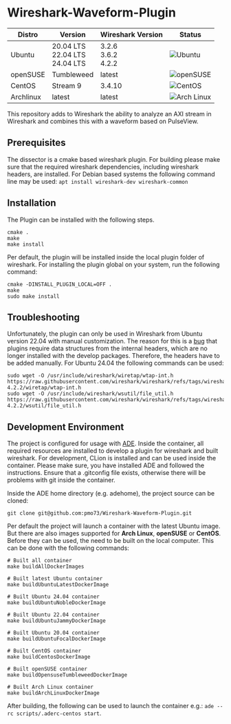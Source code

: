 # Wireshark-Waveform-Plugin

| **Distro** | **Version**                         | **Wireshark Version**   | **Status**                                                                                                                 |
|------------|-------------------------------------|-------------------------|----------------------------------------------------------------------------------------------------------------------------|
| Ubuntu     | 20.04 LTS<br>22.04 LTS<br>24.04 LTS | 3.2.6<br>3.6.2<br>4.2.2 | ![Ubuntu](https://github.com/pmo73/Wireshark-Waveform-Plugin/actions/workflows/ubuntu.yml/badge.svg?branch=develop)        |
| openSUSE   | Tumbleweed                          | latest                  | ![openSUSE](https://github.com/pmo73/Wireshark-Waveform-Plugin/actions/workflows/opensuse.yml/badge.svg?branch=develop)    |
| CentOS     | Stream 9                            | 3.4.10                  | ![CentOS](https://github.com/pmo73/Wireshark-Waveform-Plugin/actions/workflows/centos.yml/badge.svg?branch=develop)        |
| Archlinux  | latest                              | latest                  | ![Arch Linux](https://github.com/pmo73/Wireshark-Waveform-Plugin/actions/workflows/archlinux.yml/badge.svg?branch=develop) |

This repository adds to Wireshark the ability to analyze an AXI stream in Wireshark and combines this with a waveform
based on PulseView.

## Prerequisites

The dissector is a cmake based wireshark plugin. For building please make sure that the required wireshark dependencies,
including wireshark headers, are installed. For Debian based systems the following command line may be
used: `apt install wireshark-dev wireshark-common`

## Installation

The Plugin can be installed with the following steps.

```shell
cmake .
make
make install
```

Per default, the plugin will be installed inside the local plugin folder of wireshark. For installing the plugin global
on your system, run the following command:

```shell
cmake -DINSTALL_PLUGIN_LOCAL=OFF .
make
sudo make install
```

## Troubleshooting

Unfortunately, the plugin can only be used in Wireshark from Ubuntu version 22.04 with manual customization. The reason
for this is a [bug](https://gitlab.com/wireshark/wireshark/-/issues/20003) that plugins require data structures from the
internal headers, which are no longer installed with the
develop packages. Therefore, the headers have to be added manually. For Ubuntu 24.04 the following commands can be used:

```shell
sudo wget -O /usr/include/wireshark/wiretap/wtap-int.h https://raw.githubusercontent.com/wireshark/wireshark/refs/tags/wireshark-4.2.2/wiretap/wtap-int.h
sudo wget -O /usr/include/wireshark/wsutil/file_util.h https://raw.githubusercontent.com/wireshark/wireshark/refs/tags/wireshark-4.2.2/wsutil/file_util.h
```

## Development Environment

The project is configured for usage with [ADE](https://ade-cli.readthedocs.io/en/latest/usage.html). Inside the
container, all required resources are installed to develop a plugin for wireshark and built wireshark. For development,
CLion is installed and can be used inside the container. Please make sure, you have installed ADE and followed the
instructions. Ensure that a .gitconfig file exists, otherwise there will be problems with git inside the container.

Inside the ADE home directory (e.g. adehome), the project source can be cloned:

```shell
git clone git@github.com:pmo73/Wireshark-Waveform-Plugin.git
```

Per default the project will launch a container with the latest Ubuntu image. But there are also images supported for
**Arch Linux**, **openSUSE** or **CentOS**. Before they can be used, the need to be built on the local computer. This
can be done with the following commands:

```shell
# Built all container
make buildAllDockerImages

# Built latest Ubuntu container
make buildUbuntuLatestDockerImage

# Built Ubuntu 24.04 container
make buildUbuntuNobleDockerImage

# Built Ubuntu 22.04 container
make buildUbuntuJammyDockerImage

# Built Ubuntu 20.04 container
make buildUbuntuFocalDockerImage

# Built CentOS container
make buildCentosDockerImage

# Built openSUSE container
make buildOpensuseTumbleweedDockerImage

# Built Arch Linux container
make buildArchLinuxDockerImage
```

After building, the following can be used to launch the container e.g.: `ade --rc scripts/.aderc-centos start`.
